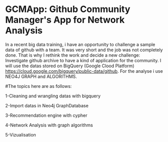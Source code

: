 # GCMApp: Github Community Manager's App for Network Analysis
In a recent big data training, i have an opportunity to challenge a sample data of github with a team.
It was very short and the job was not completely done.
That is why I rethink the work and decide a new challenge: Investigate github archive to have a kind of application for the community.
I will use the datas stored on BigQuery (Google Clood Platform) https://cloud.google.com/bigquery/public-data/github.
For the analyse i use NEO4J GRAPH and ALGORITHMS.

#The topics here are as follows:

1-Cleaning and wrangling datas with bigquery

2-Import datas in Neo4j GraphDatabase

3-Recommendation engine with cypher

4-Network Analysis with graph algorithms

5-Vizualisation



